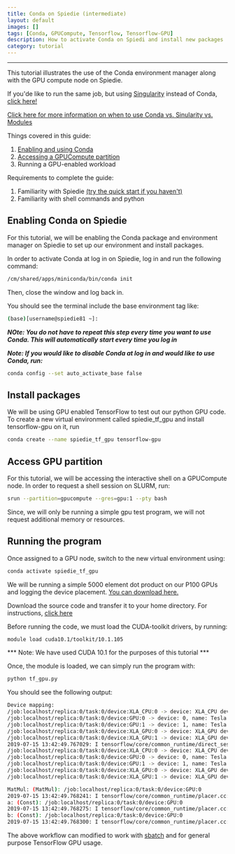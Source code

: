 ```yaml
--- 
title: Conda on Spiedie (intermediate)
layout: default 
images: []
tags: [Conda, GPUCompute, Tensorflow, Tensorflow-GPU]
description: How to activate Conda on Spiedi and install new packages
category: tutorial
---
```


***   

This tutorial illustrates the use of the Conda environment manager along with the GPU compute node on Spiedie. 

If you'de like to run the same job, but using [Singularity](../singularity/) instead of Conda, [click here!](spiedie_singularity.html)

[Click here for more information on when to use Conda vs. Sinularity vs. Modules](../docs/conda_singularity_modules.html)

Things covered in this guide: 

1. [Enabling and using Conda](../docs/spiedie_conda.html)
2. [Accessing a GPUCompute partition](../docs/submitting_jobs.md)
3. Running a GPU-enabled workload

Requirements to complete the guide: 

1. Familiarity with Spiedie [(try the quick start if you haven't)](quick_start.md)
2. Familiarity with shell commands and python 

## Enabling Conda on Spiedie

For this tutorial, we will be enabling the Conda package and environment manager on Spiedie to set up our environment and install packages. 

In order to activate Conda at log in on Spiedie, log in and run the following command: 

``` bash
/cm/shared/apps/miniconda/bin/conda init
```

Then, close the window and log back in. 

You should see the terminal include the base environment tag like: 

```bash
(base)[username@spiedie81 ~]:
```
***NOte: You do not have to repeat this step every time you want to use Conda. This will automatically start every time you log in***

***Note: If you would like to disable Conda at log in and would like to use Conda, run:*** 



```bash 
conda config --set auto_activate_base false
```



## Install packages

We will be using GPU enabled TensorFlow to test out our python GPU code. To create a new virtual environment called spiedie_tf_gpu and install tensorflow-gpu on it, run 
``` bash
conda create --name spiedie_tf_gpu tensorflow-gpu
```



## Access GPU partition

For this tutorial, we will be accessing the interactive shell on a GPUCompute node. In order to request a shell session on SLURM, run: 

``` bash 
srun --partition=gpucompute --gres=gpu:1 --pty bash
```

Since, we will only be running a simple gpu test program, we will not request additional memory or resources. 


## Running the program

Once assigned to a GPU node, switch to the new virtual environment using:

``` bash
conda activate spiedie_tf_gpu
```

We will be running a simple 5000 element dot product on our P100 GPUs and logging the device placement.  <a href="code/tf_gpu.py">You can download here.</a> 

Download the source code and transfer it to your home directory. For instructions, [click here](../docs/data_transfer.html)


Before running the code, we must load the CUDA-toolkit drivers, by running: 

```bash
module load cuda10.1/toolkit/10.1.105
```

*** Note: We have used CUDA 10.1 for the purposes of this tutorial ***


Once, the module is loaded, we can simply run the program with: 


``` bash
python tf_gpu.py 
```


You should see the following output: 

``` bash 
Device mapping:
/job:localhost/replica:0/task:0/device:XLA_CPU:0 -> device: XLA_CPU device
/job:localhost/replica:0/task:0/device:GPU:0 -> device: 0, name: Tesla P100-PCIE-12GB, pci bus id: 0000:82:00.0, compute capability: 6.0
/job:localhost/replica:0/task:0/device:GPU:1 -> device: 1, name: Tesla P100-PCIE-12GB, pci bus id: 0000:83:00.0, compute capability: 6.0
/job:localhost/replica:0/task:0/device:XLA_GPU:0 -> device: XLA_GPU device
/job:localhost/replica:0/task:0/device:XLA_GPU:1 -> device: XLA_GPU device
2019-07-15 13:42:49.767029: I tensorflow/core/common_runtime/direct_session.cc:317] Device mapping:
/job:localhost/replica:0/task:0/device:XLA_CPU:0 -> device: XLA_CPU device
/job:localhost/replica:0/task:0/device:GPU:0 -> device: 0, name: Tesla P100-PCIE-12GB, pci bus id: 0000:82:00.0, compute capability: 6.0
/job:localhost/replica:0/task:0/device:GPU:1 -> device: 1, name: Tesla P100-PCIE-12GB, pci bus id: 0000:83:00.0, compute capability: 6.0
/job:localhost/replica:0/task:0/device:XLA_GPU:0 -> device: XLA_GPU device
/job:localhost/replica:0/task:0/device:XLA_GPU:1 -> device: XLA_GPU device

MatMul: (MatMul): /job:localhost/replica:0/task:0/device:GPU:0
2019-07-15 13:42:49.768241: I tensorflow/core/common_runtime/placer.cc:1059] MatMul: (MatMul)/job:localhost/replica:0/task:0/device:GPU:0
a: (Const): /job:localhost/replica:0/task:0/device:GPU:0
2019-07-15 13:42:49.768275: I tensorflow/core/common_runtime/placer.cc:1059] a: (Const)/job:localhost/replica:0/task:0/device:GPU:0
b: (Const): /job:localhost/replica:0/task:0/device:GPU:0
2019-07-15 13:42:49.768300: I tensorflow/core/common_runtime/placer.cc:1059] b: (Const)/job:localhost/replica:0/task:0/device:GPU:0
```

The above workflow can modified to work with [sbatch](../docs/submitting_jobs.html) and for general purpose TensorFlow GPU usage. 